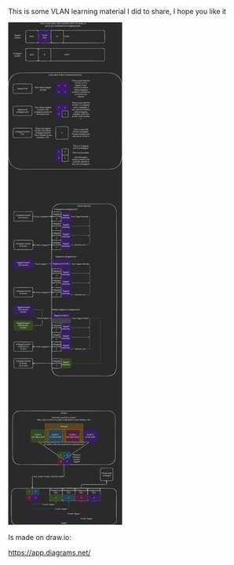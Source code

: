 This is some VLAN learning material I did to share, I hope you like it

![](https://github.com/kentone/VLANs/blob/main/VLANS.png?raw=true)

Is made on draw.io:

https://app.diagrams.net/
